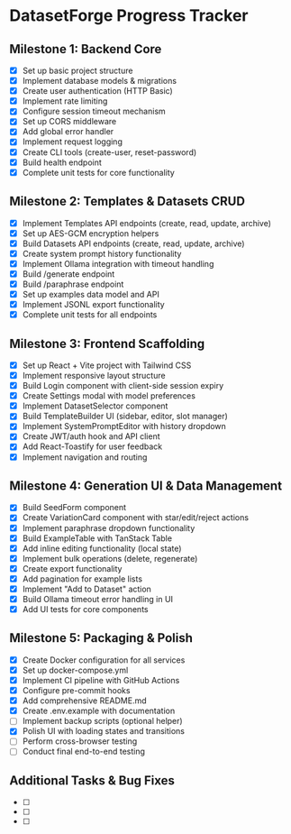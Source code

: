 # DatasetForge Progress Tracker

## Milestone 1: Backend Core
- [x] Set up basic project structure
- [x] Implement database models & migrations
- [x] Create user authentication (HTTP Basic)
- [x] Implement rate limiting
- [x] Configure session timeout mechanism
- [x] Set up CORS middleware
- [x] Add global error handler
- [x] Implement request logging
- [x] Create CLI tools (create-user, reset-password)
- [x] Build health endpoint
- [x] Complete unit tests for core functionality

## Milestone 2: Templates & Datasets CRUD
- [x] Implement Templates API endpoints (create, read, update, archive)
- [x] Set up AES-GCM encryption helpers
- [x] Build Datasets API endpoints (create, read, update, archive)
- [x] Create system prompt history functionality
- [x] Implement Ollama integration with timeout handling
- [x] Build /generate endpoint
- [x] Build /paraphrase endpoint
- [x] Set up examples data model and API
- [x] Implement JSONL export functionality
- [x] Complete unit tests for all endpoints

## Milestone 3: Frontend Scaffolding
- [x] Set up React + Vite project with Tailwind CSS
- [x] Implement responsive layout structure
- [x] Build Login component with client-side session expiry
- [x] Create Settings modal with model preferences
- [x] Implement DatasetSelector component
- [x] Build TemplateBuilder UI (sidebar, editor, slot manager)
- [x] Implement SystemPromptEditor with history dropdown
- [x] Create JWT/auth hook and API client
- [x] Add React-Toastify for user feedback
- [x] Implement navigation and routing

## Milestone 4: Generation UI & Data Management
- [x] Build SeedForm component
- [x] Create VariationCard component with star/edit/reject actions
- [x] Implement paraphrase dropdown functionality
- [x] Build ExampleTable with TanStack Table
- [x] Add inline editing functionality (local state)
- [x] Implement bulk operations (delete, regenerate)
- [x] Create export functionality
- [x] Add pagination for example lists
- [x] Implement "Add to Dataset" action
- [x] Build Ollama timeout error handling in UI
- [x] Add UI tests for core components

## Milestone 5: Packaging & Polish
- [x] Create Docker configuration for all services
- [x] Set up docker-compose.yml
- [x] Implement CI pipeline with GitHub Actions
- [x] Configure pre-commit hooks
- [x] Add comprehensive README.md
- [x] Create .env.example with documentation
- [ ] Implement backup scripts (optional helper)
- [x] Polish UI with loading states and transitions
- [ ] Perform cross-browser testing
- [ ] Conduct final end-to-end testing

## Additional Tasks & Bug Fixes
- [ ] 
- [ ] 
- [ ]